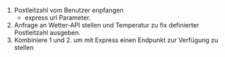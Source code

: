1.  Postleitzahl vom Benutzer enpfangen
    - express url Parameter.
2. Anfrage an Wetter-API stellen und Temperatur zu fix definierter Postleitzahl ausgeben.
3. Kombiniere 1 und 2. um mit Express einen Endpunkt zur Verfügung zu stellen